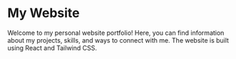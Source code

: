 # My Website

Welcome to my personal website portfolio! Here, you can find information about my projects, skills, and ways to connect with me. The website is built using React and Tailwind CSS.